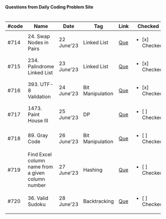 #### Questions from Daily Coding Problem Site
#

| #code | Name | Date | Tag | Link | Checked | Company | Difficluty |  
| --- | --- | --- | --- | --- | --- | --- | --- |
| #714 | 24. Swap Nodes in Pairs | 22 June'23 | Linked List | [Que](https://leetcode.com/problems/swap-nodes-in-pairs/) | <ul><li>[x] Checked </li></ul>  | Google | Easy |
| #715 | 234. Palindrome Linked List | 23 June'23 | Linked List | [Que](https://leetcode.com/problems/palindrome-linked-list/) | <ul><li>[x] Checked </li></ul>  | Google | Easy |
| #716 | 393. UTF-8 Validation | 24 June'23 | Bit Manipulation | [Que](https://leetcode.com/problems/utf-8-validation/) | <ul><li>[x] Checked </li></ul>  | Google | Medium |
| #717 | 1473. Paint House III | 25 June'23 | DP | [Que](https://leetcode.com/problems/paint-house-iii/) | <ul><li>[ ] Checked </li></ul>  | Meta | Hard |
| #718 | 89. Gray Code | 26 June'23 | Bit Manipulation | [Que](https://leetcode.com/problems/gray-code/) | <ul><li>[ ] Checked </li></ul>  | Apple | Medium |
| #719 | Find Excel column name from a given column number | 27 June'23 | Hashing | [Que](https://www.geeksforgeeks.org/find-excel-column-name-given-number/) | <ul><li>[ ] Checked </li></ul>  | Dropbox | Medium |
| #720 | 36. Valid Sudoku | 28 June'23 | Backtracking| [Que](https://leetcode.com/problems/valid-sudoku/) | <ul><li>[ ] Checked </li></ul>  | Dropbox | Medium |
